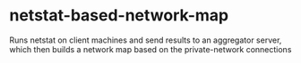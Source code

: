 netstat-based-network-map
=========================

Runs netstat on client machines and send results to an aggregator server, which then builds a network map based on the private-network connections
